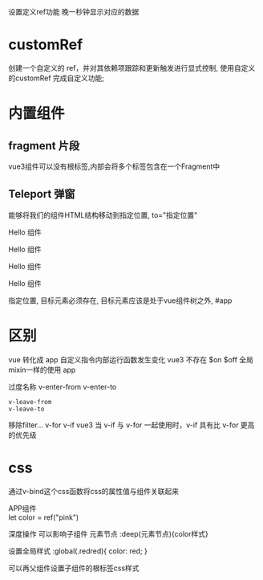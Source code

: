 

设置定义ref功能  晚一秒钟显示对应的数据

# customRef
  创建一个自定义的 ref，并对其依赖项跟踪和更新触发进行显式控制,
  使用自定义的customRef 完成自定义功能;


 
# 内置组件
  
## fragment  片段
  vue3组件可以没有根标签,内部会将多个标签包含在一个Fragment中

## Teleport  弹窗
  能够将我们的组件HTML结构移动到指定位置,
  to="指定位置"
  <Teleport to="#app">
    <div class="wrap">
        <p>Hello 组件</p>
        <p>Hello 组件</p>
        <p>Hello 组件</p>
        <p>Hello 组件</p>
    </div>
  </Teleport>

  指定位置,
    目标元素必须存在,
    目标元素应该是处于vue组件树之外, #app 

  

# 区别
  vue 转化成 app 
  自定义指令内部运行函数发生变化
  vue3 不存在 $on $off
  全局mixin一样的使用 app

  过度名称
    v-enter-from
    v-enter-to

    v-leave-from
    v-leave-to

  移除filter...
  v-for  v-if   vue3
    当 v-if 与 v-for 一起使用时，v-if 具有比 v-for 更高的优先级





# css
  通过v-bind这个css函数将css的属性值与组件关联起来
  <div class="list" >APP组件</div>
  <style>
    .list{
      background:v-bind(color)
    }
  </style>
  <srcipt> let color = ref("pink") </srcipt>

  深度操作 可以影响子组件
    元素节点 :deep(元素节点){color样式}

  设置全局样式
    :global(.redred){
      color: red;
    }





可以再父组件设置子组件的根标签css样式
